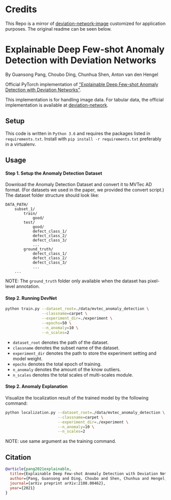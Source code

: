 # Credits
This Repo is a mirror of [deviation-network-image](https://github.com/Choubo/deviation-network-image) customized for application purposes. The original readme can be seen below.

# Explainable Deep Few-shot Anomaly Detection with Deviation Networks
By Guansong Pang, Choubo Ding, Chunhua Shen, Anton van den Hengel

Official PyTorch implementation of ["Explainable Deep Few-shot Anomaly Detection with Deviation Networks"](https://arxiv.org/abs/2108.00462).

This implementation is for handling image data. For tabular data, the official implementation is available at [deviation-network](https://github.com/GuansongPang/deviation-network).

## Setup 
This code is written in `Python 3.6` and requires the packages listed in `requirements.txt`. Install with `pip install -r
requirements.txt` preferably in a virtualenv.

## Usage

#### Step 1. Setup the Anomaly Detection Dataset
Download the Anomaly Detection Dataset and convert it to MVTec AD format. (For datasets we used in the paper, we provided the convert script.) 
The dataset folder structure should look like:
```
DATA_PATH/
    subset_1/
        train/
            good/
        test/
            good/
            defect_class_1/
            defect_class_2/
            defect_class_3/
            ...
        ground_truth/
            defect_class_1/
            defect_class_2/
            defect_class_3/
            ...
    ...
```
NOTE: The `ground_truth` folder only available when the dataset has pixel-level annotation.

#### Step 2. Running DevNet
```bash
python train.py --dataset_root=./data/mvtec_anomaly_detection \
                --classname=carpet \
                --experiment_dir=./experiment \
                --epochs=50 \
                --n_anomaly=10 \
                --n_scales=2
```
- `dataset_root` denotes the path of the dataset.
- `classname` denotes the subset name of the dataset.
- `experiment_dir` denotes the path to store the experiment setting and model weight.
- `epochs` denotes the total epoch of training. 
- `n_anomaly` denotes the amount of the know outliers. 
- `n_scales` denotes the total scales of multi-scales module. 

#### Step 2. Anomaly Explanation
Visualize the localization result of the trained model by the following command:
```bash
python localization.py --dataset_root=./data/mvtec_anomaly_detection \
                       --classname=carpet \
                       --experiment_dir=./experiment \
                       --n_anomaly=10 \
                       --n_scales=2
```
NOTE: use same argument as the training command.
## Citation
```bibtex
@article{pang2021explainable,
  title={Explainable Deep Few-shot Anomaly Detection with Deviation Networks},
  author={Pang, Guansong and Ding, Choubo and Shen, Chunhua and Hengel, Anton van den},
  journal={arXiv preprint arXiv:2108.00462},
  year={2021}
}
```
